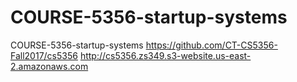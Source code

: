 # COURSE-5356-startup-systems
COURSE-5356-startup-systems
https://github.com/CT-CS5356-Fall2017/cs5356
http://cs5356.zs349.s3-website.us-east-2.amazonaws.com